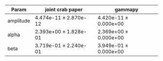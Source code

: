 <html>
 <head>
  <meta charset="utf-8"/>
  <meta content="text/html;charset=UTF-8" http-equiv="Content-type"/>
 </head>
 <body>
  <table>
   <thead>
    <tr>
     <th>Param</th>
     <th>joint crab paper</th>
     <th>gammapy</th>
    </tr>
   </thead>
   <tr>
    <td>amplitude</td>
    <td>4.474e-11 ± 2.870e-12</td>
    <td>4.420e-11 ± 0.000e+00</td>
   </tr>
   <tr>
    <td>alpha</td>
    <td>2.393e+00 ± 1.828e-01</td>
    <td>2.369e+00 ± 0.000e+00</td>
   </tr>
   <tr>
    <td>beta</td>
    <td>3.719e-01 ± 2.240e-01</td>
    <td>3.949e-01 ± 0.000e+00</td>
   </tr>
  </table>
 </body>
</html>

